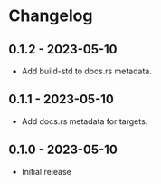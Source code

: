 # Changelog

## 0.1.2 - 2023-05-10

- Add build-std to docs.rs metadata.

## 0.1.1 - 2023-05-10

- Add docs.rs metadata for targets.

## 0.1.0 - 2023-05-10

- Initial release
